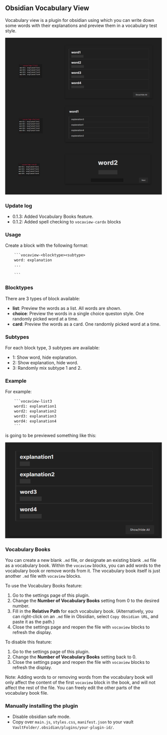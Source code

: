 ## Obsidian Vocabulary View
Vocabulary view is a plugin for obsidian using which you can write down some words with their explanations and preview them in a vocabulary test style.

![show](https://raw.githubusercontent.com/nnshi-s/obsidian-vocabulary-view-plugin/main/readme_img/readme_show.png)

### Update log
- 0.1.3: Added Vocabulary Books feature.
- 0.1.2: Added spell checking to `vocaview-cardx` blocks

### Usage
Create a block with the following format:
```
    ```vocaview-<blocktype><subtype>
    word: explanation
    ...

    ```
```
### Blocktypes
There are 3 types of block available:  
- **list**:   Preview the words as a list. All words are shown.
- **choice**: Preview the words in a single choice queston style. One randomly picked word at a time.
- **card**:   Preview the words as a card. One randomly picked word at a time.

### Subtypes
For each block type, 3 subtypes are available:  
- 1: Show word, hide explanation.
- 2: Show explanation, hide word.
- 3: Randomly mix subtype 1 and 2.

### Example
For example:  
```
    ```vocaview-list3
    word1: explanation1
    word2: explanation2
    word3: explanation3
    word4: explanation4
    ```
```
is going to be previewed something like this:  

![example](https://raw.githubusercontent.com/nnshi-s/obsidian-vocabulary-view-plugin/main/readme_img/readme_example.png)

### Vocabulary Books
You can create a new blank `.md` file, or designate an existing blank `.md` file as a vocabulary book. 
Within the `vocaview` blocks, you can add words to the vocabulary book or remove words from it. 
The vocabulary book itself is just another `.md` file with `vocaview` blocks.

To use the Vocabulary Books feature:
1. Go to the settings page of this plugin.
2. Change the **Number of Vocabulary Books** setting from 0 to the desired number.
3. Fill in the **Relative Path** for each vocabulary book. (Alternatively, you can right-click on an `.md` file in Obsidian, select `Copy Obsidian URL`, and paste it as the path.)
4. Close the settings page and reopen the file with `vocaview` blocks to refresh the display.

To disable this feature:
1. Go to the settings page of this plugin.
2. Change the **Number of Vocabulary Books** setting back to 0.
3. Close the settings page and reopen the file with `vocaview` blocks to refresh the display.

Note: Adding words to or removing words from the vocabulary book will only affect the content of the first `vocaview` block in the book, and will not affect the rest of the file. You can freely edit the other parts of the vocabulary book file.

### Manually installing the plugin
- Disable obsidian safe mode.
- Copy over `main.js`, `styles.css`, `manifest.json` to your vault `VaultFolder/.obsidian/plugins/your-plugin-id/`.